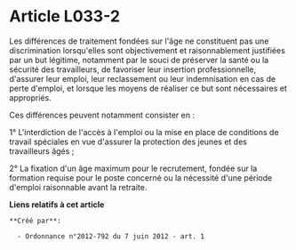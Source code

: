 # Article L033-2

Les différences de traitement fondées sur l'âge ne constituent pas une discrimination lorsqu'elles sont objectivement et
raisonnablement justifiées par un but légitime, notamment par le souci de préserver la santé ou la sécurité des travailleurs,
de favoriser leur insertion professionnelle, d'assurer leur emploi, leur reclassement ou leur indemnisation en cas de perte
d'emploi, et lorsque les moyens de réaliser ce but sont nécessaires et appropriés. 

Ces différences peuvent notamment consister en : 

1° L'interdiction de l'accès à l'emploi ou la mise en place de conditions de travail spéciales en vue d'assurer la protection
des jeunes et des travailleurs âgés ; 

2° La fixation d'un âge maximum pour le recrutement, fondée sur la formation requise pour le poste concerné ou la nécessité
d'une période d'emploi raisonnable avant la retraite.

**Liens relatifs à cet article**

	**Créé par**:

	  - Ordonnance n°2012-792 du 7 juin 2012 - art. 1
